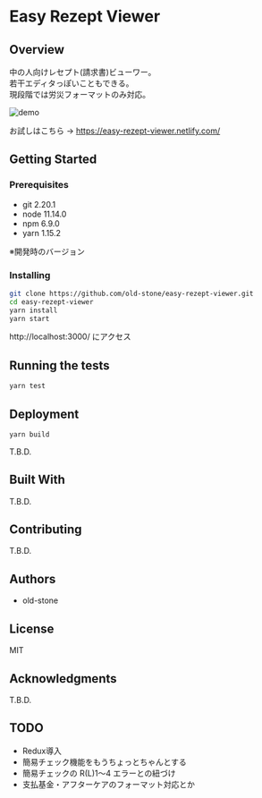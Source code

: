 # Easy Rezept Viewer

## Overview

中の人向けレセプト(請求書)ビューワー。  
若干エディタっぽいこともできる。  
現段階では労災フォーマットのみ対応。  

![demo](https://raw.githubusercontent.com/wiki/old-stone/easy-rezept-viewer/images/erv_demo.gif)

お試しはこちら → https://easy-rezept-viewer.netlify.com/

## Getting Started

### Prerequisites

- git 2.20.1
- node 11.14.0
- npm 6.9.0
- yarn 1.15.2

※開発時のバージョン

### Installing

```sh
git clone https://github.com/old-stone/easy-rezept-viewer.git
cd easy-rezept-viewer
yarn install
yarn start
```

http://localhost:3000/ にアクセス

## Running the tests

```sh
yarn test
```

## Deployment

```sh
yarn build
```

T.B.D.

## Built With

T.B.D.

## Contributing

T.B.D.

## Authors

- old-stone

## License

MIT

## Acknowledgments

T.B.D.

## TODO

- Redux導入
- 簡易チェック機能をもうちょっとちゃんとする
- 簡易チェックの R(L)1〜4 エラーとの紐づけ
- 支払基金・アフターケアのフォーマット対応とか
